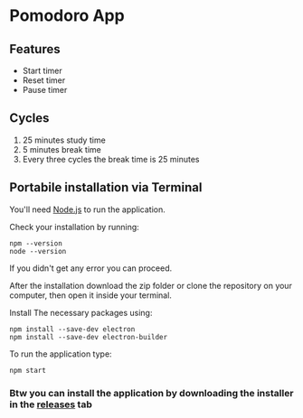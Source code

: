 # Pomodoro App

## Features
* Start timer
* Reset timer
* Pause timer

## Cycles
1. 25 minutes study time
2. 5 minutes break time
3. Every three cycles the break time is 25 minutes

## Portabile installation via Terminal
You'll need [Node.js](https://nodejs.org/it/) to run the application.

Check your installation by running:
```
npm --version
node --version
```
If you didn't get any error you can proceed.

After the installation download the zip folder or clone the repository on your computer, then open it inside your terminal.

Install The necessary packages using: 
```
npm install --save-dev electron
npm install --save-dev electron-builder
```
To run the application type:
```
npm start
```

### Btw you can install the application by downloading the installer in the [releases](https://github.com/Simone-JEF/pomodoro-electron/releases) tab
